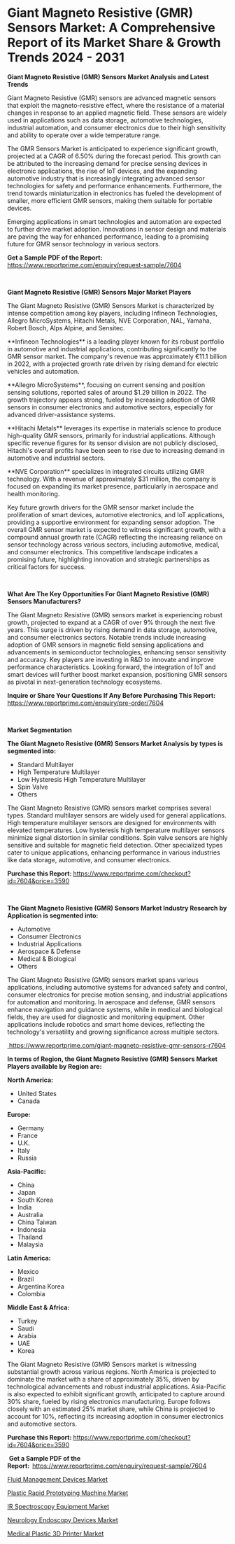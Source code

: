 <p><h1>Giant Magneto Resistive (GMR) Sensors Market: A Comprehensive Report of its Market Share & Growth Trends 2024 - 2031</h1></p><p><strong>Giant Magneto Resistive (GMR) Sensors Market Analysis and Latest Trends</strong></p>
<p><p>Giant Magneto Resistive (GMR) sensors are advanced magnetic sensors that exploit the magneto-resistive effect, where the resistance of a material changes in response to an applied magnetic field. These sensors are widely used in applications such as data storage, automotive technologies, industrial automation, and consumer electronics due to their high sensitivity and ability to operate over a wide temperature range.</p><p>The GMR Sensors Market is anticipated to experience significant growth, projected at a CAGR of 6.50% during the forecast period. This growth can be attributed to the increasing demand for precise sensing devices in electronic applications, the rise of IoT devices, and the expanding automotive industry that is increasingly integrating advanced sensor technologies for safety and performance enhancements. Furthermore, the trend towards miniaturization in electronics has fueled the development of smaller, more efficient GMR sensors, making them suitable for portable devices.</p><p>Emerging applications in smart technologies and automation are expected to further drive market adoption. Innovations in sensor design and materials are paving the way for enhanced performance, leading to a promising future for GMR sensor technology in various sectors.</p></p>
<p><strong>Get a Sample PDF of the Report:&nbsp;</strong> <a href="https://www.reportprime.com/enquiry/request-sample/7604">https://www.reportprime.com/enquiry/request-sample/7604</a></p>
<p>&nbsp;</p>
<p><strong>Giant Magneto Resistive (GMR) Sensors Major Market Players</strong></p>
<p><p>The Giant Magneto Resistive (GMR) Sensors Market is characterized by intense competition among key players, including Infineon Technologies, Allegro MicroSystems, Hitachi Metals, NVE Corporation, NAL, Yamaha, Robert Bosch, Alps Alpine, and Sensitec. </p><p>**Infineon Technologies** is a leading player known for its robust portfolio in automotive and industrial applications, contributing significantly to the GMR sensor market. The company's revenue was approximately €11.1 billion in 2022, with a projected growth rate driven by rising demand for electric vehicles and automation.</p><p>**Allegro MicroSystems**, focusing on current sensing and position sensing solutions, reported sales of around $1.29 billion in 2022. The growth trajectory appears strong, fueled by increasing adoption of GMR sensors in consumer electronics and automotive sectors, especially for advanced driver-assistance systems.</p><p>**Hitachi Metals** leverages its expertise in materials science to produce high-quality GMR sensors, primarily for industrial applications. Although specific revenue figures for its sensor division are not publicly disclosed, Hitachi's overall profits have been seen to rise due to increasing demand in automotive and industrial sectors.</p><p>**NVE Corporation** specializes in integrated circuits utilizing GMR technology. With a revenue of approximately $31 million, the company is focused on expanding its market presence, particularly in aerospace and health monitoring.</p><p>Key future growth drivers for the GMR sensor market include the proliferation of smart devices, automotive electronics, and IoT applications, providing a supportive environment for expanding sensor adoption. The overall GMR sensor market is expected to witness significant growth, with a compound annual growth rate (CAGR) reflecting the increasing reliance on sensor technology across various sectors, including automotive, medical, and consumer electronics. This competitive landscape indicates a promising future, highlighting innovation and strategic partnerships as critical factors for success.</p></p>
<p>&nbsp;</p>
<p><strong>What Are The Key Opportunities For Giant Magneto Resistive (GMR) Sensors Manufacturers?</strong></p>
<p><p>The Giant Magneto Resistive (GMR) sensors market is experiencing robust growth, projected to expand at a CAGR of over 9% through the next five years. This surge is driven by rising demand in data storage, automotive, and consumer electronics sectors. Notable trends include increasing adoption of GMR sensors in magnetic field sensing applications and advancements in semiconductor technologies, enhancing sensor sensitivity and accuracy. Key players are investing in R&D to innovate and improve performance characteristics. Looking forward, the integration of IoT and smart devices will further boost market expansion, positioning GMR sensors as pivotal in next-generation technology ecosystems.</p></p>
<p><strong>Inquire or Share Your Questions If Any Before Purchasing This Report:</strong> <a href="https://www.reportprime.com/enquiry/pre-order/7604">https://www.reportprime.com/enquiry/pre-order/7604</a></p>
<p>&nbsp;</p>
<p><strong>Market Segmentation</strong></p>
<p><strong>The Giant Magneto Resistive (GMR) Sensors Market Analysis by types is segmented into:</strong></p>
<p><ul><li>Standard Multilayer</li><li>High Temperature Multilayer</li><li>Low Hysteresis High Temperature Multilayer</li><li>Spin Valve</li><li>Others</li></ul></p>
<p><p>The Giant Magneto Resistive (GMR) sensors market comprises several types. Standard multilayer sensors are widely used for general applications. High temperature multilayer sensors are designed for environments with elevated temperatures. Low hysteresis high temperature multilayer sensors minimize signal distortion in similar conditions. Spin valve sensors are highly sensitive and suitable for magnetic field detection. Other specialized types cater to unique applications, enhancing performance in various industries like data storage, automotive, and consumer electronics.</p></p>
<p><strong>Purchase this Report:&nbsp;</strong><a href="https://www.reportprime.com/checkout?id=7604&price=3590">https://www.reportprime.com/checkout?id=7604&price=3590</a></p>
<p>&nbsp;</p>
<p><strong>The Giant Magneto Resistive (GMR) Sensors Market Industry Research by Application is segmented into:</strong></p>
<p><ul><li>Automotive</li><li>Consumer Electronics</li><li>Industrial Applications</li><li>Aerospace & Defense</li><li>Medical & Biological</li><li>Others</li></ul></p>
<p><p>The Giant Magneto Resistive (GMR) sensors market spans various applications, including automotive systems for advanced safety and control, consumer electronics for precise motion sensing, and industrial applications for automation and monitoring. In aerospace and defense, GMR sensors enhance navigation and guidance systems, while in medical and biological fields, they are used for diagnostic and monitoring equipment. Other applications include robotics and smart home devices, reflecting the technology's versatility and growing significance across multiple sectors.</p></p>
<p><a href="https://www.reportprime.com/giant-magneto-resistive-gmr-sensors-r7604">&nbsp;https://www.reportprime.com/giant-magneto-resistive-gmr-sensors-r7604</a></p>
<p><strong>In terms of Region, the Giant Magneto Resistive (GMR) Sensors Market Players available by Region are:</strong></p>
<p>
    <p> <strong> North America: </strong>
        <ul>
            <li>United States</li>
            <li>Canada</li>
        </ul>
        </p> 
    <p> <strong> Europe: </strong>
        <ul>
            <li>Germany</li>
            <li>France</li>
            <li>U.K.</li>
            <li>Italy</li>
            <li>Russia</li>
        </ul>
        </p> 
    <p> <strong> Asia-Pacific: </strong>
        <ul>
            <li>China</li>
            <li>Japan</li>
            <li>South Korea</li>
            <li>India</li>
            <li>Australia</li>
            <li>China Taiwan</li>
            <li>Indonesia</li>
            <li>Thailand</li>
            <li>Malaysia</li>
        </ul>
        </p> 
    <p> <strong> Latin America: </strong>
        <ul>
            <li>Mexico</li>
            <li>Brazil</li>
            <li>Argentina Korea</li>
            <li>Colombia</li>
        </ul>
        </p> 
    <p> <strong> Middle East & Africa: </strong>
        <ul>
            <li>Turkey</li>
            <li>Saudi</li>
            <li>Arabia</li>
            <li>UAE</li>
            <li>Korea</li>
        </ul>
    </p>
    </p>
<p><p>The Giant Magneto Resistive (GMR) Sensors market is witnessing substantial growth across various regions. North America is projected to dominate the market with a share of approximately 35%, driven by technological advancements and robust industrial applications. Asia-Pacific is also expected to exhibit significant growth, anticipated to capture around 30% share, fueled by rising electronics manufacturing. Europe follows closely with an estimated 25% market share, while China is projected to account for 10%, reflecting its increasing adoption in consumer electronics and automotive sectors.</p></p>
<p><strong>Purchase this Report: </strong><a href="https://www.reportprime.com/checkout?id=7604&price=3590">https://www.reportprime.com/checkout?id=7604&price=3590</a></p>
<p>&nbsp;<strong>Get a Sample PDF of the Report:&nbsp;&nbsp;</strong><a href="https://www.reportprime.com/enquiry/request-sample/7604">https://www.reportprime.com/enquiry/request-sample/7604</a></p>
<p><strong></strong></p>
<p><p><a href="https://medium.com/@djjdj3773/fluid-management-devices-market-global-market-insights-and-regional-analysis-2024-2031-68b0fa63f6d6">Fluid Management Devices Market</a></p><p><a href="https://issuu.com/reportprime-2/docs/plastic-rapid-prototyping-machine-m_58cebfd6b98afe">Plastic Rapid Prototyping Machine Market</a></p><p><a href="https://www.linkedin.com/pulse/ir-spectroscopy-equipment-market-industry-landscape-growth-kkxxe?trackingId=%2FOeU17agTnyfoVYCNbiZsw%3D%3D">IR Spectroscopy Equipment Market</a></p><p><a href="https://medium.com/@djjdj3773/neurology-endoscopy-devices-market-trends-and-strategic-market-insights-2024-2031-89d5bb4cd9b9">Neurology Endoscopy Devices Market</a></p><p><a href="https://issuu.com/reportprime-2/docs/medical-plastic-3d-printer-market-s_8d350d688891bb">Medical Plastic 3D Printer Market</a></p></p>